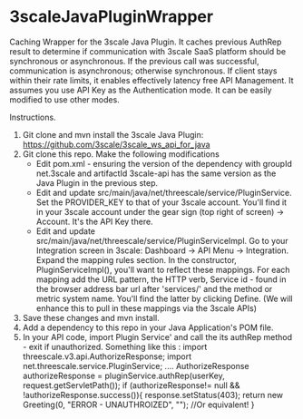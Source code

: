 # 3scaleJavaPluginWrapper
Caching Wrapper for the 3scale Java Plugin. It caches previous AuthRep result to determine if communication with 3scale SaaS platform should be synchronous or asynchronous. If the previous call was successful, communication is asynchronous; otherwise synchronous. If client stays within their rate limits, it enables effectively latency free API Management.
It assumes you use API Key as the Authentication mode. It can be easily modified to use other modes.

Instructions.

1) Git clone and mvn install the 3scale Java Plugin: https://github.com/3scale/3scale_ws_api_for_java
2) Git clone this repo. Make the following modifications
    - Edit pom.xml - ensuring the version of the dependency with groupId net.3scale and artifactId 3scale-api has the same version as the Java Plugin in the previous step.
    - Edit and update src/main/java/net/threescale/service/PluginService. Set the PROVIDER_KEY to that of your 3scale account. You'll find it in your 3scale account under the gear sign (top right of screen) -> Account. It's the API Key there.
    - Edit and update src/main/java/net/threescale/service/PluginServiceImpl. Go to your Integration screen in 3scale: Dashboard -> API Menu -> Integration. Expand the mapping rules section. In the constructor, PluginServiceImpl(), you'll want to reflect these mappings. For each mapping add the URL pattern, the HTTP verb, Service id - found in the browser address bar url after 'services/' and the method or metric system name. You'll find the latter by clicking Define.
      (We will enhance this to pull in these mappings via the 3scale APIs)
3) Save these changes and mvn install.
4) Add a dependency to this repo in your Java Application's POM file.
5) In your API code, import Plugin Service' and call the its authRep method - exit if unauthorized. Something like this :
	    	import threescale.v3.api.AuthorizeResponse;
        import net.threescale.service.PluginService;
        ....
        AuthorizeResponse authorizeResponse = pluginService.authRep(userKey, request.getServletPath());
	    	if (authorizeResponse!= null && !authorizeResponse.success()){
	    		response.setStatus(403);
	    		return new Greeting(0, "ERROR - UNAUTHROIZED", ""); //Or equivalent!
	    	}